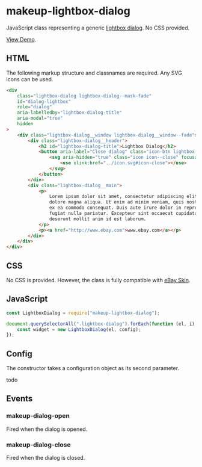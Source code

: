 # makeup-lightbox-dialog

JavaScript class representing a generic [lightbox dialog](https://ebay.gitbook.io/mindpatterns/disclosure/lightbox-dialog). No CSS provided.

[View Demo](https://makeup.github.io/makeup-js/makeup-lightbox-dialog/index.html).

## HTML

The following markup structure and classnames are required. Any SVG icons can be used.

```html
<div
    class="lightbox-dialog lightbox-dialog--mask-fade"
    id="dialog-lightbox"
    role="dialog"
    aria-labelledby="lightbox-dialog-title"
    aria-modal="true"
    hidden
>
    <div class="lightbox-dialog__window lightbox-dialog__window--fade">
        <div class="lightbox-dialog__header">
            <h2 id="lightbox-dialog-title">Lightbox Dialog</h2>
            <button aria-label="Close dialog" class="icon-btn lightbox-dialog__close" type="button">
                <svg aria-hidden="true" class="icon icon--close" focusable="false" height="16" width="16">
                    <use xlink:href="../icon.svg#icon-close"></use>
                </svg>
            </button>
        </div>
        <div class="lightbox-dialog__main">
            <p>
                Lorem ipsum dolor sit amet, consectetur adipiscing elit, sed do eiusmod tempor incididunt ut labore et
                dolore magna aliqua. Ut enim ad minim veniam, quis nostrud exercitation ullamco laboris nisi ut aliquip
                ex ea commodo consequat. Duis aute irure dolor in reprehenderit in voluptate velit esse cillum dolore eu
                fugiat nulla pariatur. Excepteur sint occaecat cupidatat non proident, sunt in culpa qui officia
                deserunt mollit anim id est laborum.
            </p>
            <p><a href="http://www.ebay.com">www.ebay.com</a></p>
        </div>
    </div>
</div>
```

## CSS

No CSS is provided. However, the class is fully compatible with [eBay Skin](https://ebay.github.io/skin/#lightbox-dialog).

## JavaScript

```js
const LightboxDialog = require("makeup-lightbox-dialog");

document.querySelectorAll(".lightbox-dialog").forEach(function (el, i) {
    const widget = new LightboxDialog(el, config);
});
```

## Config

The constructor takes a configuration object as its second parameter.

todo

## Events

### makeup-dialog-open

Fired when the dialog is opened.

### makeup-dialog-close

Fired when the dialog is closed.
